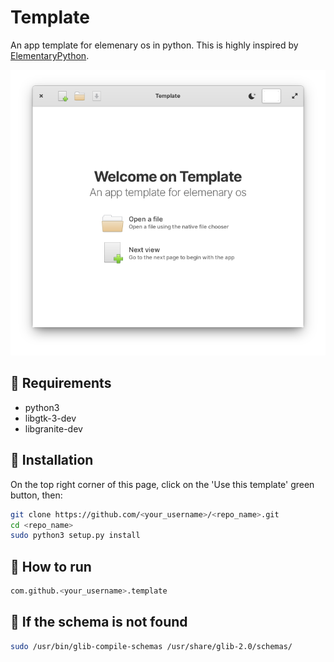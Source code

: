 # Template

An app template for elemenary os in python. 
This is highly inspired by [ElementaryPython](https://github.com/mirkobrombin/ElementaryPython).

![Screenshot](https://github.com/malothebault/Template/blob/main/data/assets/screenshot.png)

## 🔧 Requirements
- python3
- libgtk-3-dev
- libgranite-dev 

## 🔧 Installation
On the top right corner of this page, click on the 'Use this template' green button, then:
```bash
git clone https://github.com/<your_username>/<repo_name>.git
cd <repo_name>
sudo python3 setup.py install
```

## 🔧 How to run
```bash
com.github.<your_username>.template
```

## 🔧 If the schema is not found
```bash
sudo /usr/bin/glib-compile-schemas /usr/share/glib-2.0/schemas/
```
